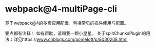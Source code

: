 # webpack@4-multiPage-cli
基于webpack@4的多页应用配置，包括常见的插件使用与配置。


要点都有注释！
如有帮助，请赐我一颗小星星。
关于splitChunksPlugin的用法：详见https://www.cnblogs.com/pomelott/p/9030208.html
